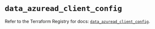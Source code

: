 # `data_azuread_client_config`

Refer to the Terraform Registry for docs: [`data_azuread_client_config`](https://registry.terraform.io/providers/hashicorp/azuread/3.2.0/docs/data-sources/client_config).
